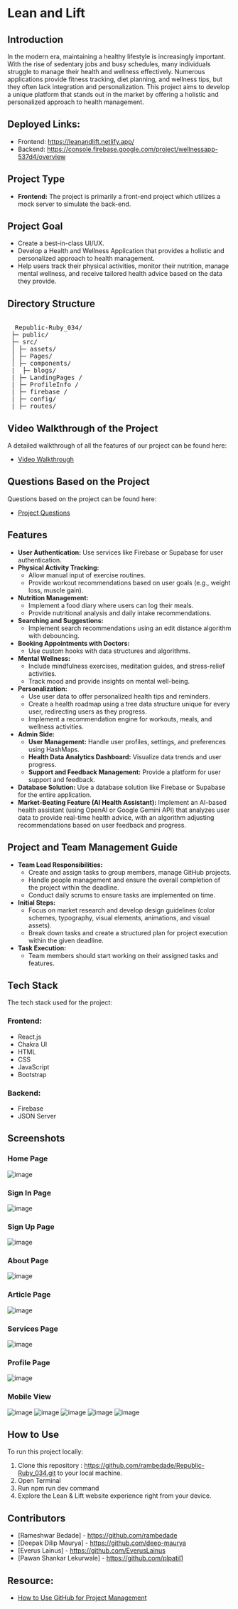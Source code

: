 # Lean and Lift

## Introduction
In the modern era, maintaining a healthy lifestyle is increasingly important. With the rise of sedentary jobs and busy schedules, many individuals struggle to manage their health and wellness effectively. Numerous applications provide fitness tracking, diet planning, and wellness tips, but they often lack integration and personalization. This project aims to develop a unique platform that stands out in the market by offering a holistic and personalized approach to health management.

## Deployed Links:
- Frontend: https://leanandlift.netlify.app/
- Backend: https://console.firebase.google.com/project/wellnessapp-537d4/overview

## Project Type
- **Frontend:** The project is primarily a front-end project which utilizes a mock server to simulate the back-end.

## Project Goal
- Create a best-in-class UI/UX.
- Develop a Health and Wellness Application that provides a holistic and personalized approach to health management.
- Help users track their physical activities, monitor their nutrition, manage mental wellness, and receive tailored health advice based on the data they provide.

## Directory Structure

<pre> 
  Republic-Ruby_034/
 ├─ public/
 ├─ src/
 │ ├─ assets/
 │ ├─ Pages/
 │ ├─ components/
 |  ├─ blogs/
 | ├─ LandingPages /                   
 | ├─ ProfileInfo /
 | ├─ firebase /
 | ├─ config/      
 | ├─ routes/
</pre>



## Video Walkthrough of the Project
A detailed walkthrough of all the features of our project can be found here:

- [Video Walkthrough](https://www.youtube.com/watch?v=a2tlYgRLmfs)

## Questions Based on the Project
Questions based on the project can be found here:

- [Project Questions](https://www.youtube.com/watch?v=vc5j0YQuRk8)

## Features
- **User Authentication:** Use services like Firebase or Supabase for user authentication.
- **Physical Activity Tracking:**
  - Allow manual input of exercise routines.
  - Provide workout recommendations based on user goals (e.g., weight loss, muscle gain).
- **Nutrition Management:**
  - Implement a food diary where users can log their meals.
  - Provide nutritional analysis and daily intake recommendations.
- **Searching and Suggestions:**
  - Implement search recommendations using an edit distance algorithm with debouncing.
- **Booking Appointments with Doctors:**
  - Use custom hooks with data structures and algorithms.
- **Mental Wellness:**
  - Include mindfulness exercises, meditation guides, and stress-relief activities.
  - Track mood and provide insights on mental well-being.
- **Personalization:**
  - Use user data to offer personalized health tips and reminders.
  - Create a health roadmap using a tree data structure unique for every user, redirecting users as they progress.
  - Implement a recommendation engine for workouts, meals, and wellness activities.
- **Admin Side:**
  - **User Management:** Handle user profiles, settings, and preferences using HashMaps.
  - **Health Data Analytics Dashboard:** Visualize data trends and user progress.
  - **Support and Feedback Management:** Provide a platform for user support and feedback.
- **Database Solution:** Use a database solution like Firebase or Supabase for the entire application.
- **Market-Beating Feature (AI Health Assistant):** Implement an AI-based health assistant (using OpenAI or Google Gemini API) that analyzes user data to provide real-time health advice, with an algorithm adjusting recommendations based on user feedback and progress.

## Project and Team Management Guide
- **Team Lead Responsibilities:**
  - Create and assign tasks to group members, manage GitHub projects.
  - Handle people management and ensure the overall completion of the project within the deadline.
  - Conduct daily scrums to ensure tasks are implemented on time.
- **Initial Steps:**
  - Focus on market research and develop design guidelines (color schemes, typography, visual elements, animations, and visual assets).
  - Break down tasks and create a structured plan for project execution within the given deadline.
- **Task Execution:**
  - Team members should start working on their assigned tasks and features.
  
## Tech Stack
The tech stack used for the project:

### Frontend:
- React.js
- Chakra UI
- HTML
- CSS
- JavaScript
- Bootstrap

### Backend:
- Firebase
- JSON Server



## Screenshots

### Home Page
![image](https://github.com/user-attachments/assets/012fa2fa-5fb2-4ccf-a484-0716092eaaf7)


### Sign In Page
![image](https://github.com/user-attachments/assets/e7d2afa8-c69a-40aa-9030-b91bf4f4bed2)


### Sign Up Page
![image](https://github.com/user-attachments/assets/76f6af2e-a86f-4dc3-9dcc-e0f653b7cea4)


### About Page
![image](https://github.com/user-attachments/assets/baf67313-b0fd-42bb-99e6-a6e7424fca89)


### Article Page
![image](https://github.com/user-attachments/assets/310cb475-4846-4688-8f16-e93820c8b75a)

### Services Page
![image](https://github.com/user-attachments/assets/d76f67c3-fdf0-44f2-993d-ab50154857e4)
 

### Profile Page
![image](https://github.com/user-attachments/assets/beb2fe0b-611e-48a3-bc6d-a6d46b3f9257)




### Mobile View

![image](https://github.com/user-attachments/assets/68631d9b-1489-48d7-a9b4-723e7e9e501e)
![image](https://github.com/user-attachments/assets/910dcc23-6b0d-45be-a1ae-719e7dbf6c22)
![image](https://github.com/user-attachments/assets/5edf0569-d6d1-4971-a206-188c4fefb9f9)
![image](https://github.com/user-attachments/assets/97255176-39b5-40d7-9298-37a08ff51c9c)
![image](https://github.com/user-attachments/assets/b2bf21ec-f09a-4364-86a9-1c5cb6762e17)









## How to Use
To run this project locally:
1. Clone this repository : https://github.com/rambedade/Republic-Ruby_034.git    to your local machine.
2. Open Terminal
3. Run npm run dev command
4. Explore the Lean & Lift website experience right from your device.

## Contributors
- [Rameshwar Bedade] - https://github.com/rambedade
- [Deepak Dilip Maurya] - https://github.com/deep-maurya
- [Everus Lainus] - https://github.com/EverusLainus
- [Pawan Shankar Lekurwale] - https://github.com/plpatil1

## Resource:
- [How to Use GitHub for Project Management](https://www.youtube.com/watch?v=DuAyYsWbt5o)
